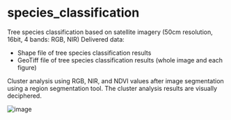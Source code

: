 # species_classification

Tree species classification based on satellite imagery (50cm resolution, 16bit, 4 bands: RGB, NIR)
Delivered data:
- Shape file of tree species classification results
- GeoTiff file of tree species classification results (whole image and each figure)

Cluster analysis using RGB, NIR, and NDVI values after image segmentation using a region segmentation tool. The cluster analysis results are visually deciphered.

![image](https://github.com/jutak0228/species_classification/assets/159540763/b4d4692f-edbb-4904-af7a-fc95f60b3152)
